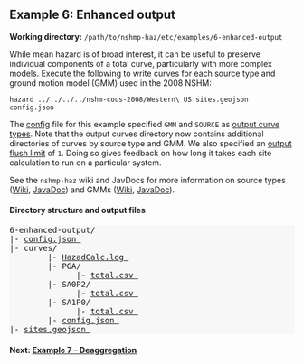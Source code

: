 Example 6: Enhanced output
--------------------------

__Working directory:__ `/path/to/nshmp-haz/etc/examples/6-enhanced-output`

While mean hazard is of broad interest, it can be useful to preserve individual components of a total curve, particularly with more complex models. Execute the following to write curves for each source type and ground motion model (GMM) used in the 2008 NSHM:

```Shell
hazard ../../../../nshm-cous-2008/Western\ US sites.geojson config.json
```

The [config](https://github.com/usgs/nshmp-haz/blob/master/etc/examples/6-enhanced-output/config.json) file for this example specified `GMM` and `SOURCE` as [output curve types](https://github.com/usgs/nshmp-haz/wiki/configuration#calculation-configuration-parameters). Note that the output curves directory now contains additional directories of curves by source type and GMM. We also specified an [output flush limit](https://github.com/usgs/nshmp-haz/wiki/configuration#calculation-configuration-parameters) of `1`. Doing so gives feedback on how long it takes each site calculation to run on a particular system.

See the `nshmp-haz` wiki and JavDocs for more information on source types ([Wiki](https://github.com/usgs/nshmp-haz/wiki/source-types), [JavaDoc](http://usgs.github.io/nshmp-haz/javadoc/index.html?gov/usgs/earthquake/nshmp/eq/model/SourceType.html)) and GMMs ([Wiki](https://github.com/usgs/nshmp-haz/wiki/ground-motion-models), [JavaDoc](http://usgs.github.io/nshmp-haz/javadoc/index.html?gov/usgs/earthquake/nshmp/gmm/Gmm.html)).


#### Directory structure and output files

<pre style="background: #f7f7f7">
6-enhanced-output/
|- <a href="../../example_outputs/6-enhanced-output/config.json">config.json </a>
|- curves/
        |- <a href="../../example_outputs/6-enhanced-output/curves/HazardCalc.log">HazadCalc.log </a>
        |- PGA/
              |- <a href="../../example_outputs/6-enhanced-output/curves/PGA/total.csv">total.csv </a>
        |- SA0P2/
              |- <a href="../../example_outputs/6-enhanced-output/curves/SA0P2/total.csv">total.csv </a>
        |- SA1P0/
              |- <a href="../../example_outputs/6-enhanced-output/curves/SA1P0/total.csv">total.csv </a>
        |- <a href="../../example_outputs/6-enhanced-output/curves/config.json">config.json </a>
|- <a href="../../example_outputs/6-enhanced-output/sites.geojson">sites.geojson </a>
</pre>  


#### Next: [Example 7 – Deaggregation](../7-deaggregation)

